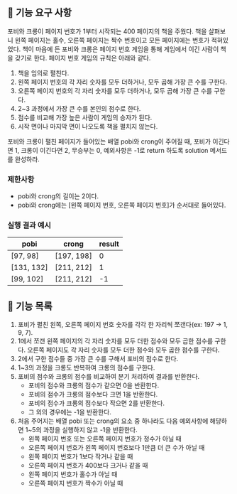 ## 🚀 기능 요구 사항

포비와 크롱이 페이지 번호가 1부터 시작되는 400 페이지의 책을 주웠다. 책을 살펴보니 왼쪽 페이지는 홀수, 오른쪽 페이지는 짝수 번호이고 모든 페이지에는 번호가 적혀있었다. 책이 마음에 든 포비와 크롱은 페이지 번호 게임을 통해 게임에서 이긴 사람이 책을 갖기로 한다. 페이지 번호 게임의 규칙은 아래와 같다.

1. 책을 임의로 펼친다.
2. 왼쪽 페이지 번호의 각 자리 숫자를 모두 더하거나, 모두 곱해 가장 큰 수를 구한다.
3. 오른쪽 페이지 번호의 각 자리 숫자를 모두 더하거나, 모두 곱해 가장 큰 수를 구한다.
4. 2~3 과정에서 가장 큰 수를 본인의 점수로 한다.
5. 점수를 비교해 가장 높은 사람이 게임의 승자가 된다.
6. 시작 면이나 마지막 면이 나오도록 책을 펼치지 않는다.

포비와 크롱이 펼친 페이지가 들어있는 배열 pobi와 crong이 주어질 때, 포비가 이긴다면 1, 크롱이 이긴다면 2, 무승부는 0, 예외사항은 -1로 return 하도록 solution 메서드를 완성하라.

### 제한사항

- pobi와 crong의 길이는 2이다.
- pobi와 crong에는 [왼쪽 페이지 번호, 오른쪽 페이지 번호]가 순서대로 들어있다.

### 실행 결과 예시

| pobi       | crong      | result |
| ---------- | ---------- | ------ |
| [97, 98]   | [197, 198] | 0      |
| [131, 132] | [211, 212] | 1      |
| [99, 102]  | [211, 212] | -1     |

## 📍 기능 목록

1. 포비가 펼친 왼쪽, 오른쪽 페이지 번호 숫자를 각각 한 자리씩 쪼갠다(ex: 197 → 1, 9, 7).
2. 1에서 쪼갠 왼쪽 페이지의 각 자리 숫자를 모두 더한 점수와 모두 곱한 점수를 구한다. 오른쪽 페이지도 각 자리 숫자를 모두 더한 점수와 모두 곱한 점수를 구한다.
3. 2에서 구한 점수들 중 가장 큰 수를 구해서 포비의 점수로 한다.
4. 1~3의 과정을 크롱도 반복하여 크롱의 점수를 구한다.
5. 포비의 점수와 크롱의 점수를 비교하여 분기 처리하여 결과를 반환한다.
   - 포비의 점수와 크롱의 점수가 같으면 0을 반환한다.
   - 포비의 점수가 크롱의 점수보다 크면 1을 반환한다.
   - 포비의 점수가 크롱의 점수보다 작으면 2를 반환한다.
   - 그 외의 경우에는 -1을 반환한다.
6. 처음 주어지는 배열 pobi 또는 crong의 요소 중 하나라도 다음 예외사항에 해당하면 1~5의 과정을 실행하지 않고 -1을 반환한다.
   - 왼쪽 페이지 번호 또는 오른쪽 페이지 번호가 정수가 아닐 때
   - 오른쪽 페이지 번호가 왼쪽 페이지 번호보다 1만큼 더 큰 수가 아닐 때
   - 왼쪽 페이지 번호가 1보다 작거나 같을 때
   - 오른쪽 페이지 번호가 400보다 크거나 같을 때
   - 왼쪽 페이지 번호가 홀수가 아닐 때
   - 오른쪽 페이지 번호가 짝수가 아닐 때
